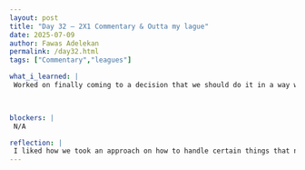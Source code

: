 ```yaml
---
layout: post
title: "Day 32 – 2X1 Commentary & Outta my lague"
date: 2025-07-09
author: Fawas Adelekan
permalink: /day32.html
tags: ["Commentary","leagues"]

what_i_learned: |
 Worked on finally coming to a decision that we should do it in a way where the api calls on a specific league and the get all the matches that way. Worked on being able to get the commentary to voice 2 people instead of one did'nt work on training it yet. The knowledge we know so far is helping carry us and think quickly on how to proceed with things which is clearing up those issues. Shared with my group the information that we needed.

 

blockers: |
 N/A

reflection: |
 I liked how we took an approach on how to handle certain things that needed to be worked on which resulted in being able to work quicker. Adding new steps along the way which is hindering our progress but will make the project better because those key things we missed being fixed helps. Then on top of that coming together with how the next steps of the project was enriching to our learning because in these enviorments we'll be able to work on this. Overall these next few weeks are going to be busy and we'll be able to take pride in something that we did.
---
```

